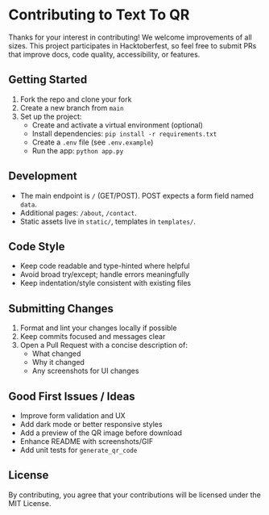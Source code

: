 # Contributing to Text To QR

Thanks for your interest in contributing! We welcome improvements of all sizes. This project participates in Hacktoberfest, so feel free to submit PRs that improve docs, code quality, accessibility, or features.

## Getting Started

1. Fork the repo and clone your fork
2. Create a new branch from `main`
3. Set up the project:
   - Create and activate a virtual environment (optional)
   - Install dependencies: `pip install -r requirements.txt`
   - Create a `.env` file (see `.env.example`)
   - Run the app: `python app.py`

## Development

- The main endpoint is `/` (GET/POST). POST expects a form field named `data`.
- Additional pages: `/about`, `/contact`.
- Static assets live in `static/`, templates in `templates/`.

## Code Style

- Keep code readable and type-hinted where helpful
- Avoid broad try/except; handle errors meaningfully
- Keep indentation/style consistent with existing files

## Submitting Changes

1. Format and lint your changes locally if possible
2. Keep commits focused and messages clear
3. Open a Pull Request with a concise description of:
   - What changed
   - Why it changed
   - Any screenshots for UI changes

## Good First Issues / Ideas

- Improve form validation and UX
- Add dark mode or better responsive styles
- Add a preview of the QR image before download
- Enhance README with screenshots/GIF
- Add unit tests for `generate_qr_code`

## License

By contributing, you agree that your contributions will be licensed under the MIT License.
